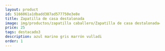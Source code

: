```yaml
---
layout: product
id: 5166061a1dbadd387ad577750e3e8e
title: Zapatilla de casa destalonada
image: img/productos/zapatilla caballero/Zapatilla de casa destalonada=25=destacado3=azul marino gris marrón vulladi.webp
price: 25
tags: destacado3
description: azul marino gris marrón vulladi
order: 1
---
```

